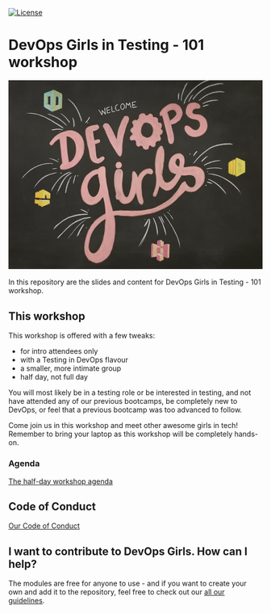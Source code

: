 [![License](https://img.shields.io/badge/License-CC0-green.svg)](https://creativecommons.org/publicdomain/zero/1.0/)

# DevOps Girls in Testing - 101 workshop

![DevOps Girls](/images/devopsgirls.jpg)

In this repository are the slides and content for DevOps Girls in Testing - 101 workshop.

## This workshop

This workshop is offered with a few tweaks:

* for intro attendees only
* with a Testing in DevOps flavour
* a smaller, more intimate group
* half day, not full day

You will most likely be in a testing role or be interested in testing, and not have attended any of our previous bootcamps, be completely new to DevOps, or feel that a previous bootcamp was too advanced to follow.

Come join us in this workshop and meet other awesome girls in tech! Remember to bring your laptop as this workshop will be completely hands-on.

### Agenda

[The half-day workshop agenda](https://github.com/DevOps-Girls/DevOpsTesting101/blob/master/1-0-Agenda.md)

## Code of Conduct

[Our Code of Conduct](https://github.com/DevOps-Girls/Administration/blob/master/CoC.md)


## I want to contribute to DevOps Girls. How can I help?

The modules are free for anyone to use - and if you want to create your own and add it to the repository, feel free to check out our [all our guidelines](https://github.com/DevOps-Girls/Administration).
